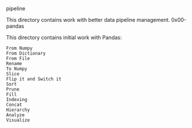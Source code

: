 pipeline

This directory contains work with better data pipeline management.
0x00-pandas

This directory contains initial work with Pandas:

    From Numpy
    From Dictionary
    From File
    Rename
    To Numpy
    Slice
    Flip it and Switch it
    Sort
    Prune
    Fill
    Indexing
    Concat
    Hierarchy
    Analyze
    Visualize
